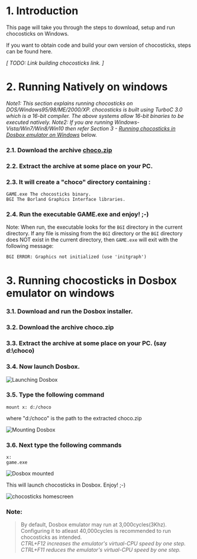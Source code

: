# 1. Introduction

This page will take you through the steps to download, setup and run chocosticks on Windows.

If you want to obtain code and build your own version of chocosticks, steps can be found here.

*[ TODO: Link building chocosticks link. ]*

# 2. Running Natively on windows

*Note1: This section explains running chocosticks on DOS/Windows95/98/ME/2000/XP. chocosticks is built using TurboC 3.0 which is a 16-bit compiler. The above systems allow 16-bit binaries to be executed natively.*
*Note2: If you are running Windows-Vista/Win7/Win8/Win10 then refer Section 3 - [Running chocosticks in Dosbox emulator on Windows](https://github.com/TheCodeArtist/chocosticks/blob/master/Documentation/running-chocosticks.md#3-running-chocosticks-in-dosbox-emulator-on-windows)* below.

### 2.1. Download the archive [choco.zip](https://github.com/TheCodeArtist/chocosticks/raw/master/Misc/choco.zip?raw=true)

### 2.2. Extract the archive at some place on your PC.

### 2.3. It will create a "choco" directory containing :

    GAME.exe The chocosticks binary.  
    BGI The Borland Graphics Interface libraries.

### 2.4. Run the executable GAME.exe and enjoy! ;-)

Note: When run, the executable looks for the `BGI` directory in the current directory. If any file is missing from the `BGI` directory or the `BGI` directory does NOT exist in the current directory, then `GAME.exe` will exit with the following message:

    BGI ERROR: Graphics not initialized (use 'initgraph')

# 3. Running chocosticks in Dosbox emulator on windows

### 3.1. Download and run the Dosbox installer.

### 3.2. Download the archive choco.zip

### 3.3. Extract the archive at some place on your PC. (say d:\choco)

### 3.4. Now launch Dosbox.

![Launching Dosbox](../Misc/1.dosbox-launch.png?raw=true)

### 3.5. Type the following command

    mount x: d:/choco

where "d:/choco" is the path to the extracted choco.zip

![Mounting Dosbox](../Misc/2.dosbox-mounting.png?raw=true)

### 3.6. Next type the following commands

    x:
    game.exe

![Dosbox mounted](../Misc/3.dosbox-mounted.png?raw=true)

This will launch chocosticks in Dosbox. Enjoy! ;-)

![chocosticks homescreen](../Misc/4.chocosticks-homescreen.png?raw=true)

### Note:
> By default, Dosbox emulator may run at 3,000cycles(3Khz).  
> Configuring it to atleast 40,000cycles is recommended to run chocosticks as intended.  
> *CTRL+F12 increases the emulator's virtual-CPU speed by one step.*  
> *CTRL+F11 reduces the emulator's virtual-CPU speed by one step.*
